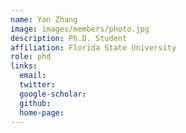 ```yaml
---
name: Yan Zhang
image: images/members/photo.jpg
description: Ph.D. Student
affiliation: Florida State University
role: phd
links:
  email: 
  twitter: 
  google-scholar: 
  github: 
  home-page: 
---
```



